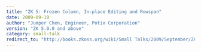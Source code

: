 ```yaml
---
title: "ZK 5: Frozen Column, In-place Editing and Rowspan"
date: 2009-09-10
author: "Jumper Chen, Engineer, Potix Corporation"
version: "ZK 5.0.0 and above"
category: small-talk
redirect_to: "http://books.zkoss.org/wiki/Small Talks/2009/September/ZK 5: Frozen Column, In-place Editing and Rowspan"
---
```

